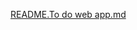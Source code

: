 [README.To do web app.md](https://github.com/user-attachments/files/19372693/README.To.do.web.app.md)
